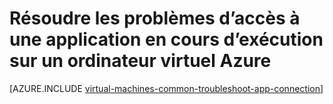 <properties
    pageTitle="Résoudre les problèmes d’accès aux applications sur un ordinateur Windows virtuel | Microsoft Azure"
    description="Si vous ne pouvez pas accéder à une application en cours d’exécution sur un ordinateur virtuel Azure, utilisez ces étapes pour isoler la source du problème."
    services="virtual-machines-windows"
    documentationCenter=""
    authors="iainfoulds"
    manager="timlt"
    editor=""
    tags="top-support-issue,azure-service-management,azure-resource-manager"/>

<tags
    ms.service="virtual-machines-windows"
    ms.workload="infrastructure-services"
    ms.tgt_pltfrm="vm-windows"
    ms.devlang="na"
    ms.topic="support-article"
    ms.date="09/27/2016"
    ms.author="iainfou"/>

# <a name="troubleshoot-access-to-an-application-running-on-an-azure-virtual-machine"></a>Résoudre les problèmes d’accès à une application en cours d’exécution sur un ordinateur virtuel Azure

[AZURE.INCLUDE [virtual-machines-common-troubleshoot-app-connection](../../includes/virtual-machines-common-troubleshoot-app-connection.md)]
